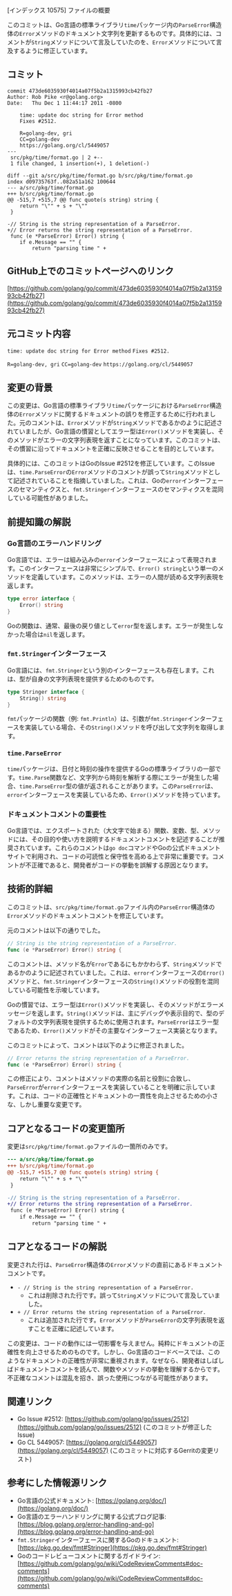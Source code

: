 [インデックス 10575] ファイルの概要

このコミットは、Go言語の標準ライブラリ`time`パッケージ内の`ParseError`構造体の`Error`メソッドのドキュメント文字列を更新するものです。具体的には、コメントが`String`メソッドについて言及していたのを、`Error`メソッドについて言及するように修正しています。

## コミット

```
commit 473de6035930f4014a07f5b2a1315993cb42fb27
Author: Rob Pike <r@golang.org>
Date:   Thu Dec 1 11:44:17 2011 -0800

    time: update doc string for Error method
    Fixes #2512.

    R=golang-dev, gri
    CC=golang-dev
    https://golang.org/cl/5449057
---
 src/pkg/time/format.go | 2 +--
 1 file changed, 1 insertion(+), 1 deletion(-)

diff --git a/src/pkg/time/format.go b/src/pkg/time/format.go
index d09735763f..082a51a162 100644
--- a/src/pkg/time/format.go
+++ b/src/pkg/time/format.go
@@ -515,7 +515,7 @@ func quote(s string) string {
 	return "\"" + s + "\""
 }

-// String is the string representation of a ParseError.
+// Error returns the string representation of a ParseError.
 func (e *ParseError) Error() string {
 	if e.Message == "" {
 		return "parsing time " +
```

## GitHub上でのコミットページへのリンク

[https://github.com/golang/go/commit/473de6035930f4014a07f5b2a1315993cb42fb27](https://github.com/golang/go/commit/473de6035930f4014a07f5b2a1315993cb42fb27)

## 元コミット内容

`time: update doc string for Error method`
`Fixes #2512.`

`R=golang-dev, gri`
`CC=golang-dev`
`https://golang.org/cl/5449057`

## 変更の背景

この変更は、Go言語の標準ライブラリ`time`パッケージにおける`ParseError`構造体の`Error`メソッドに関するドキュメントの誤りを修正するために行われました。元のコメントは、`Error`メソッドが`String`メソッドであるかのように記述されていましたが、Go言語の慣習としてエラー型は`Error()`メソッドを実装し、そのメソッドがエラーの文字列表現を返すことになっています。このコミットは、その慣習に沿ってドキュメントを正確に反映させることを目的としています。

具体的には、このコミットはGoのIssue #2512を修正しています。このIssueは、`time.ParseError`の`Error`メソッドのコメントが誤って`String`メソッドとして記述されていることを指摘していました。これは、Goの`error`インターフェースのセマンティクスと、`fmt.Stringer`インターフェースのセマンティクスを混同している可能性がありました。

## 前提知識の解説

### Go言語のエラーハンドリング

Go言語では、エラーは組み込みの`error`インターフェースによって表現されます。このインターフェースは非常にシンプルで、`Error() string`という単一のメソッドを定義しています。このメソッドは、エラーの人間が読める文字列表現を返します。

```go
type error interface {
    Error() string
}
```

Goの関数は、通常、最後の戻り値として`error`型を返します。エラーが発生しなかった場合は`nil`を返します。

### `fmt.Stringer`インターフェース

Go言語には、`fmt.Stringer`という別のインターフェースも存在します。これは、型が自身の文字列表現を提供するためのものです。

```go
type Stringer interface {
    String() string
}
```

`fmt`パッケージの関数（例: `fmt.Println`）は、引数が`fmt.Stringer`インターフェースを実装している場合、その`String()`メソッドを呼び出して文字列を取得します。

### `time.ParseError`

`time`パッケージは、日付と時刻の操作を提供するGoの標準ライブラリの一部です。`time.Parse`関数など、文字列から時刻を解析する際にエラーが発生した場合、`time.ParseError`型の値が返されることがあります。この`ParseError`は、`error`インターフェースを実装しているため、`Error()`メソッドを持っています。

### ドキュメントコメントの重要性

Go言語では、エクスポートされた（大文字で始まる）関数、変数、型、メソッドには、その目的や使い方を説明するドキュメントコメントを記述することが推奨されています。これらのコメントは`go doc`コマンドやGoの公式ドキュメントサイトで利用され、コードの可読性と保守性を高める上で非常に重要です。コメントが不正確であると、開発者がコードの挙動を誤解する原因となります。

## 技術的詳細

このコミットは、`src/pkg/time/format.go`ファイル内の`ParseError`構造体の`Error`メソッドのドキュメントコメントを修正しています。

元のコメントは以下の通りでした。
```go
// String is the string representation of a ParseError.
func (e *ParseError) Error() string {
```

このコメントは、メソッド名が`Error`であるにもかかわらず、`String`メソッドであるかのように記述されていました。これは、`error`インターフェースの`Error()`メソッドと、`fmt.Stringer`インターフェースの`String()`メソッドの役割を混同している可能性を示唆しています。

Goの慣習では、エラー型は`Error()`メソッドを実装し、そのメソッドがエラーメッセージを返します。`String()`メソッドは、主にデバッグや表示目的で、型のデフォルトの文字列表現を提供するために使用されます。`ParseError`はエラー型であるため、`Error()`メソッドがその主要なインターフェース実装となります。

このコミットによって、コメントは以下のように修正されました。
```go
// Error returns the string representation of a ParseError.
func (e *ParseError) Error() string {
```

この修正により、コメントはメソッドの実際の名前と役割に合致し、`ParseError`が`error`インターフェースを実装していることを明確に示しています。これは、コードの正確性とドキュメントの一貫性を向上させるための小さな、しかし重要な変更です。

## コアとなるコードの変更箇所

変更は`src/pkg/time/format.go`ファイルの一箇所のみです。

```diff
--- a/src/pkg/time/format.go
+++ b/src/pkg/time/format.go
@@ -515,7 +515,7 @@ func quote(s string) string {
 	return "\"" + s + "\""
 }

-// String is the string representation of a ParseError.
+// Error returns the string representation of a ParseError.
 func (e *ParseError) Error() string {
 	if e.Message == "" {
 		return "parsing time " +
```

## コアとなるコードの解説

変更された行は、`ParseError`構造体の`Error`メソッドの直前にあるドキュメントコメントです。

- `- // String is the string representation of a ParseError.`
  - これは削除された行です。誤って`String`メソッドについて言及していました。
- `+ // Error returns the string representation of a ParseError.`
  - これは追加された行です。`Error`メソッドが`ParseError`の文字列表現を返すことを正確に記述しています。

この変更は、コードの動作には一切影響を与えません。純粋にドキュメントの正確性を向上させるためのものです。しかし、Go言語のコードベースでは、このようなドキュメントの正確性が非常に重視されます。なぜなら、開発者はしばしばドキュメントコメントを読んで、関数やメソッドの挙動を理解するからです。不正確なコメントは混乱を招き、誤った使用につながる可能性があります。

## 関連リンク

- Go Issue #2512: [https://github.com/golang/go/issues/2512](https://github.com/golang/go/issues/2512) (このコミットが修正したIssue)
- Go CL 5449057: [https://golang.org/cl/5449057](https://golang.org/cl/5449057) (このコミットに対応するGerritの変更リスト)

## 参考にした情報源リンク

- Go言語の公式ドキュメント: [https://golang.org/doc/](https://golang.org/doc/)
- Go言語のエラーハンドリングに関する公式ブログ記事: [https://blog.golang.org/error-handling-and-go](https://blog.golang.org/error-handling-and-go)
- `fmt.Stringer`インターフェースに関するGoのドキュメント: [https://pkg.go.dev/fmt#Stringer](https://pkg.go.dev/fmt#Stringer)
- Goのコードレビューコメントに関するガイドライン: [https://github.com/golang/go/wiki/CodeReviewComments#doc-comments](https://github.com/golang/go/wiki/CodeReviewComments#doc-comments)

